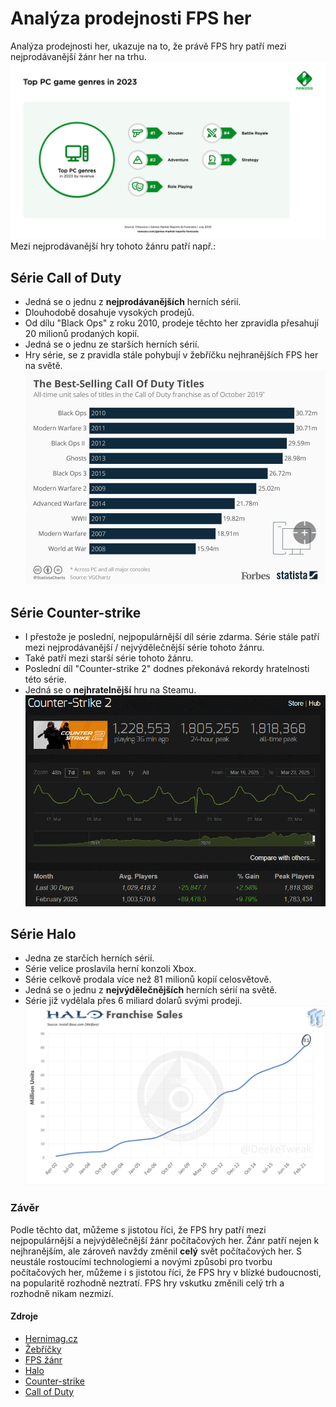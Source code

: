 # Analýza prodejnosti FPS her
Analýza prodejnosti her, ukazuje na to, že právě FPS hry patří mezi nejprodávanější žánr her na trhu.
![Graf](Top-PC-game-genres-in-2023.webp)
Mezi nejprodávanější hry tohoto žánru patří např.:

## Série Call of Duty
- Jedná se o jednu z **nejprodávanějších** herních sérií.
- Dlouhodobě dosahuje vysokých prodejů.
- Od dílu "Black Ops" z roku 2010, prodeje těchto her zpravidla přesahují 20 milionů prodaných kopií.
- Jedná se o jednu ze starších herních sérií.
- Hry série, se z pravidla stále pohybují v žebříčku nejhranějších FPS her na světě.
![Call of Duty](960x0.jpg)

## Série Counter-strike
- I přestože je poslední, nejpopulárnější díl série zdarma. Série stále patří mezi nejprodávanější / nejvýdělečnější série tohoto žánru.
- Také patří mezi starší série tohoto žánru.
- Poslední díl "Counter-strike 2" dodnes překonává rekordy hratelnosti této série.
- Jedná se o **nejhratelnější** hru na Steamu.
![Counter-strike](CounterStrike.png)

## Série Halo
- Jedna ze starčích herních sérií.
- Série velice proslavila herní konzoli Xbox.
- Série celkově prodala více než 81 milionů kopií celosvětově.
- Jedná se o jednu z **nejvýdělečnějších** herních sérií na světě.
- Série již vydělala přes 6 miliard dolarů svými prodeji.
![Halo](91073_3_halo-has-made-over-6-billion-dollars-22-years-343-industries-says_full.png)

### Závěr
Podle těchto dat, můžeme s jistotou říci, že FPS hry patří mezi nejpopulárnější a nejvýdělečnější žánr počítačových her.
Žánr patří nejen k nejhranějším, ale zároveň navždy změnil **celý** svět počítačových her.
S neustále rostoucími technologiemi a novými způsobi pro tvorbu počítačových her, můžeme i s jistotou říci, že FPS hry v blízké budoucnosti, na popularitě rozhodně neztratí.
FPS hry vskutku změnili celý trh a rozhodně nikam nezmizí.

#### Zdroje
- [Hernimag.cz](https://www.hernimag.cz/742/nejvlivnejsi-fps-akce-na-pc-poslednich-peti-let/?utm_source=chatgpt.com)
- [Žebříčky](https://steamdb.info/charts/?tagid=1663)
- [FPS žánr](https://en.wikipedia.org/wiki/First-person_shooter#)
- [Halo](https://en.wikipedia.org/wiki/Halo_(franchise)#)
- [Counter-strike](https://en.wikipedia.org/wiki/Counter-Strike)
- [Call of Duty](https://en.wikipedia.org/wiki/Call_of_Duty)
